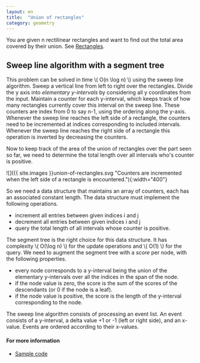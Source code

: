 ```yaml
---
layout: en
title:  "Union of rectangles"
category: geometry
---
```


You are given n rectilinear rectangles and want to find out the total area covered by their union.
See [Rectangles](http://acm.tju.edu.cn/toj/showp1049.html).

## Sweep line algorithm with a segment tree

This problem can be solved in time \\( O(n \log n) \\) using the sweep line algorithm.
Sweep a vertical line from left to right over the rectangles. Divide the y axis into *elementary y-intervals* by considering all y coordinates from the input.  Maintain a counter for each y-interval, which keeps track of how many rectangles currently cover this interval on the sweep line.
These counters are index from 0 to say n-1, using the ordering along the y-axis.  Whenever the sweep line reaches the left side of a rectangle, the counters need to be incremented at indices corresponding to included intervals.  Whenever the sweep line reaches the right side of a rectangle this operation is inverted by decreasing the counters.

Now to keep track of the area of the union of rectangles over the part seen so far, we need to determine the total length over all intervals who's counter is positive.


![]({{ site.images }}union-of-rectangles.svg "Counters are incremented when the left side of a rectangle is encountered."){:width="400"}

So we need a data structure that maintains an array of counters, each has an associated constant length.
The data structure must implement the following operations.

* increment all entries between given indices i and j
* decrement all entries between given indices i and j
* query the total length of all intervals whose counter is positive.

The segment tree is the right choice for this data structure. It has complexity \\( O(\log n) \\) for the update operations and \\( O(1) \\) for the query.  We need to augment the segment tree with a *score* per node, with the following properties.

* every node corresponds to a y-interval being the union of the elementary y-intervals over all the indices in the span of the node.
* if the node value is zero, the score is the sum of the scores of the descendants (or 0 if the node is a leaf).
* if the node value is positive, the score is the length of the y-interval corresponding to the node.

The sweep line algorithm consists of processing an event list. An event consists of a y-interval, a delta value +1 or -1 (left or right side), and an x-value. Events are ordered according to their x-values.

#### For more information

* [Sample code](http://pythonhosted.org/tryalgo/_modules/tryalgo/union_rectangles.html#union_rectangles)
